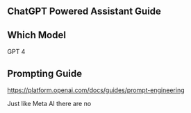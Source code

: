 ## ChatGPT Powered Assistant Guide

## Which Model

GPT 4

## Prompting Guide

https://platform.openai.com/docs/guides/prompt-engineering

Just like Meta AI there are no
